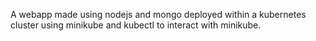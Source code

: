 A webapp made using nodejs and mongo deployed within a kubernetes cluster using minikube and kubectl to interact with minikube.
